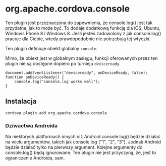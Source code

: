<!---
    Licensed to the Apache Software Foundation (ASF) under one
    or more contributor license agreements.  See the NOTICE file
    distributed with this work for additional information
    regarding copyright ownership.  The ASF licenses this file
    to you under the Apache License, Version 2.0 (the
    "License"); you may not use this file except in compliance
    with the License.  You may obtain a copy of the License at

      http://www.apache.org/licenses/LICENSE-2.0

    Unless required by applicable law or agreed to in writing,
    software distributed under the License is distributed on an
    "AS IS" BASIS, WITHOUT WARRANTIES OR CONDITIONS OF ANY
    KIND, either express or implied.  See the License for the
    specific language governing permissions and limitations
    under the License.
-->

# org.apache.cordova.console

Ten plugin jest przeznaczona do zapewnienia, że console.log() jest tak przydatne, jak to może być. To dodaje dodatkową funkcję dla iOS, Ubuntu, Windows Phone 8 i Windows 8. Jeśli jesteś zadowolony z jak console.log() pracuje dla Ciebie, wtedy prawdopodobnie nie potrzebują tej wtyczki.

Ten plugin definiuje obiekt globalny `console`.

Mimo, że obiekt jest w globalnym zasięgu, funkcji oferowanych przez ten plugin nie są dostępne dopiero po turnieju `deviceready`.

    document.addEventListener("deviceready", onDeviceReady, false);
    function onDeviceReady() {
        console.log("console.log works well");
    }
    

## Instalacja

    cordova plugin add org.apache.cordova.console
    

### Dziwactwa Androida

Na niektórych platformach innych niż Android console.log() będzie działać na wielu argumentów, takich jak console.log ("1", "2", "3"). Jednak Android będzie działać tylko na pierwszy argument. Kolejne argumenty do console.log() będą ignorowane. Ten plugin nie jest przyczyną, że, jest to ograniczenie Androida, sam.